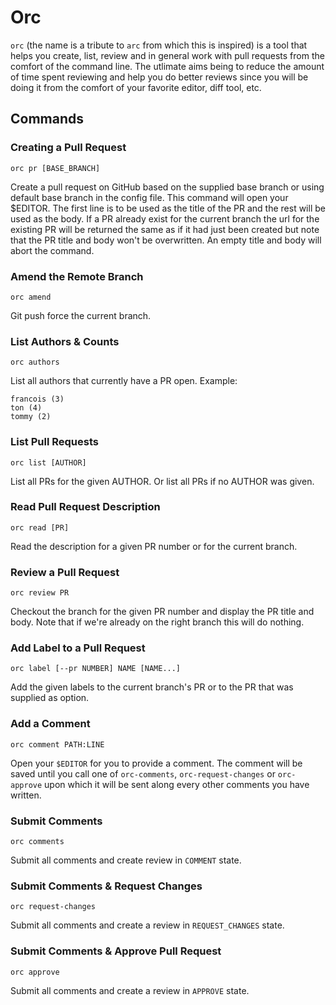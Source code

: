 # Orc

`orc` (the name is a tribute to `arc` from which this is inspired) is a tool that helps you create, list, review and in general work with pull requests from the comfort of the command line. The utlimate aims being to reduce the amount of time spent reviewing and help you do better reviews since you will be doing it from the comfort of your favorite editor, diff tool, etc.

## Commands

### Creating a Pull Request

```
orc pr [BASE_BRANCH]
```

Create a pull request on GitHub based on the supplied base branch or using default base branch in the config file. This command will open your $EDITOR. The first line is to be used as the title of the PR and the rest will be used as the body. If a PR already exist for the current branch the url for the existing PR will be returned the same as if it had just been created but note that the PR title and body won't be overwritten. An empty title and body will abort the command.

### Amend the Remote Branch

```
orc amend
```

Git push force the current branch.

### List Authors & Counts

```
orc authors
```

List all authors that currently have a PR open. Example:

```
francois (3)
ton (4)
tommy (2)
```

### List Pull Requests

```
orc list [AUTHOR]
```

List all PRs for the given AUTHOR. Or list all PRs if no AUTHOR was given.

### Read Pull Request Description

```
orc read [PR]
```

Read the description for a given PR number or for the current branch.

### Review a Pull Request

```
orc review PR
```

Checkout the branch for the given PR number and display the PR title and body. Note that if we're already on the right branch this will do nothing.

### Add Label to a Pull Request

```
orc label [--pr NUMBER] NAME [NAME...]
```

Add the given labels to the current branch's PR or to the PR that was supplied as option.

### Add a Comment

```
orc comment PATH:LINE
```

Open your `$EDITOR` for you to provide a comment. The comment will be saved until you call one of `orc-comments`, `orc-request-changes` or `orc-approve` upon which it will be sent along every other comments you have written.

### Submit Comments

```
orc comments
```

Submit all comments and create review in `COMMENT` state.

### Submit Comments & Request Changes

```
orc request-changes
```

Submit all comments and create a review in `REQUEST_CHANGES` state.

### Submit Comments & Approve Pull Request

```
orc approve
```

Submit all comments and create a review in `APPROVE` state.
